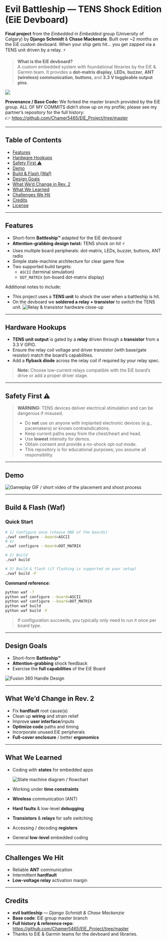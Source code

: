 # Evil Battleship — TENS Shock Edition (EiE Devboard)

**Final project** from the *Embedded in Embedded* group (University of Calgary) by **Django Schmidt** & **Chase Mackenzie**. Built over ~2 months on the EiE custom devboard. When your ship gets hit… you get zapped via a TENS unit driven by a relay. ⚡

> **What is the EiE devboard?**  
> A custom embedded system with foundational libraries by the EiE & Garmin team. It provides a **dot-matrix display**, **LEDs**, **buzzer**, **ANT (wireless) communication**, **buttons**, and **3.3 V toggleable output pins**.

<!-- HERO: leave room for image -->
![](docs/showcase.jpg)

**Provenance / Base Code:** We forked the master branch provided by the EiE group. ALL OF MY COMMITS didn’t show up on my profile; please see my partner’s repository for the full history:  
👉 https://github.com/Chamer5465/EIE_Project/tree/master

---

## Table of Contents

- [Features](#features)
- [Hardware Hookups](#hardware-hookups)
- [Safety First ⚠️](#safety-first-️)
- [Demo](#demo)
- [Build & Flash (Waf)](#build--flash-waf)
- [Design Goals](#design-goals)
- [What We’d Change in Rev. 2](#what-wed-change-in-rev-2)
- [What We Learned](#what-we-learned)
- [Challenges We Hit](#challenges-we-hit)
- [Credits](#credits)
- [License](#license)

---

## Features

- Short-form **Battleship™** adapted for the EiE devboard
- **Attention-grabbing design twist:** TENS shock on *hit* ⚡
- Uses multiple board peripherals: dot-matrix, LEDs, buzzer, buttons, ANT radio
- Simple state-machine architecture for clear game flow
- Two supported build targets:
  - `ASCII` (terminal simulation)
  - `DOT_MATRIX` (on-board dot-matrix display)

Additional notes to include:
- This project uses a **TENS unit** to shock the user when a battleship is hit.
- On the devboard we **soldered a relay + transistor** to switch the TENS unit.  
  <!-- leave room for image -->
  ![Relay & transistor hardware close-up](docs/hardware-relay-transistor.jpg)

---

## Hardware Hookups

- **TENS unit output** is gated by a **relay** driven through a **transistor** from a 3.3 V GPIO.
- Ensure the relay coil voltage and driver transistor (with base/gate resistor) match the board’s capabilities.
- Add a **flyback diode** across the relay coil if required by your relay spec.

> **Note:** Choose low-current relays compatible with the EiE board’s drive or add a proper driver stage.

---

## Safety First ⚠️

> **WARNING:** TENS devices deliver electrical stimulation and can be dangerous if misused.  
> - Do **not** use on anyone with implanted electronic devices (e.g., pacemakers) or known contraindications.  
> - Keep current paths away from the chest/heart and head.  
> - Use **lowest** intensity for demos.  
> - Obtain consent and provide a no-shock opt-out mode.  
> - This repository is for educational purposes; you assume all responsibility.

---

## Demo

<!-- leave room for image -->
![Gameplay GIF / short video of the placement and shoot process](docs/showcase.gif)

---

## Build & Flash (Waf)

### Quick Start

```bash
# 1) Configure once (choose ONE of the boards)
./waf configure --board=ASCII
# or
./waf configure --board=DOT_MATRIX

# 2) Build
./waf build

# 3) Build & flash (if flashing is supported on your setup)
./waf build -F
```

**Command reference:**
```bash
python waf -?
python waf configure --board=ASCII
python waf configure --board=DOT_MATRIX
python waf build
python waf build -F
```

> If configuration succeeds, you typically only need to run it once per board type.

---

## Design Goals

- Short-form **Battleship™**
- **Attention-grabbing** shock feedback
- Exercise the **full capabilities** of the EiE Board

![Fusion 360 Handle Design](docs/Fusion.jpg)

---

## What We’d Change in Rev. 2

- Fix **hardfault** root cause(s)
- Clean up **wiring** and strain relief
- Improve **user interface**/inputs
- **Optimize code** paths and timing
- Incorporate unused EiE peripherals
- **Full-cover enclosure** / better **ergonomics**

---

## What We Learned

- Coding with **states** for embedded apps  
  <!-- leave room for image -->
  ![State machine diagram / flowchart](docs/state-machine.jpg)

- Working under **time constraints**
- **Wireless** communication (ANT)
- **Hard faults** & low-level **debugging**  
- **Transistors** & **relays** for safe switching
- Accessing / decoding **registers**
- General **low-level** embedded coding

---

## Challenges We Hit

- Reliable **ANT** communication
- Intermittent **hardfault**
- **Low-voltage relay** activation margin

---

## Credits

- **evil battleship** — *Django Schmidt & Chase Mackenzie*  
- **Base code**: EiE group master branch  
- **Full history & reference repo**: https://github.com/Chamer5465/EIE_Project/tree/master  
- Thanks to EiE & Garmin teams for the devboard and libraries.

